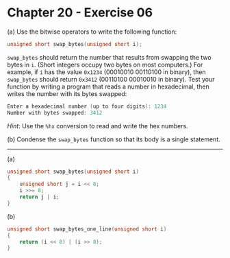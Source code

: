 # Chapter 20 - Exercise 06

(a) Use the bitwise operators to write the following function:

```C
unsigned short swap_bytes(unsigned short i);
```

`swap_bytes` should return the number that results from swapping the two bytes
in `i`.  (Short integers occupy two bytes on most computers.)  For example, if
`i` has the value `0x1234` (00010010 00110100 in binary), then `swap_bytes`
should return `0x3412` (00110100 00010010 in binary).  Test your function by
writing a program that reads a number in hexadecimal, then writes the number
with its bytes swapped:

```C
Enter a hexadecimal number (up to four digits): 1234
Number with bytes swapped: 3412
```

_Hint_: Use the `%hx` conversion to read and write the hex numbers.

(b) Condense the `swap_bytes` function so that its body is a single statement.


---

(a)

```C
unsigned short swap_bytes(unsigned short i) 
{
    unsigned short j = i << 8;
    i >>= 8;
    return j | i;
}
```

(b)

```C
unsigned short swap_bytes_one_line(unsigned short i)
{
    return (i << 8) | (i >> 8);
}
```
